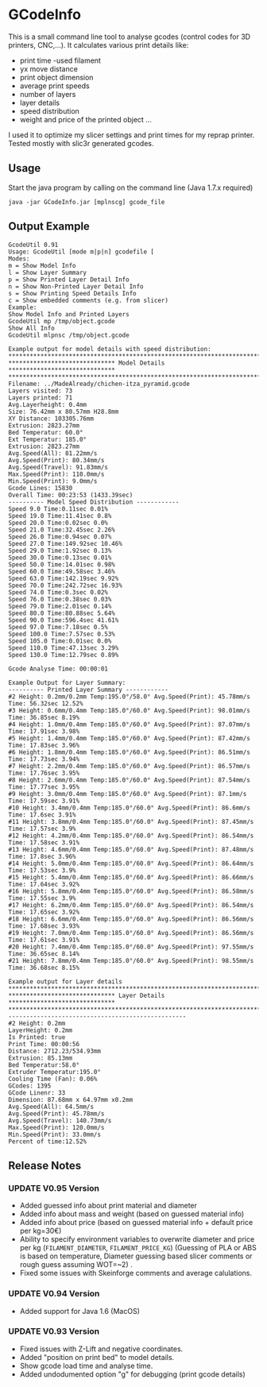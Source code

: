 # GCodeInfo

This is a small command line tool to analyse gcodes (control codes for 3D printers, CNC,...). It calculates various print details like:

- print time -used filament 
- yx move distance 
- print object dimension 
- average print speeds 
- number of layers 
- layer details 
- speed distribution 
- weight and price of the printed object ...  

I used it to optimize my slicer settings and print times for my reprap printer. Tested mostly with slic3r generated gcodes.

## Usage

Start the java program by calling on the command line (Java 1.7.x required)

```
java -jar GCodeInfo.jar [mplnscg] gcode_file
```
## Output Example

```
GcodeUtil 0.91
Usage: GcodeUtil [mode m|p|n] gcodefile [
Modes:
m = Show Model Info
l = Show Layer Summary
p = Show Printed Layer Detail Info
n = Show Non-Printed Layer Detail Info
s = Show Printing Speed Details Info
c = Show embedded comments (e.g. from slicer)
Example:
Show Model Info and Printed Layers
GcodeUtil mp /tmp/object.gcode
Show All Info
GcodeUtil mlpnsc /tmp/object.gcode

Example output for model details with speed distribution:
***************************************************************************
****************************** Model Details ******************************
***************************************************************************
Filename: ../MadeAlready/chichen-itza_pyramid.gcode
Layers visited: 73
Layers printed: 71
Avg.Layerheight: 0.4mm
Size: 76.42mm x 80.57mm H28.8mm
XY Distance: 103305.76mm
Extrusion: 2823.27mm
Bed Temperatur: 60.0°
Ext Temperatur: 185.0°
Extrusion: 2823.27mm
Avg.Speed(All): 81.22mm/s
Avg.Speed(Print): 80.34mm/s
Avg.Speed(Travel): 91.83mm/s
Max.Speed(Print): 110.0mm/s
Min.Speed(Print): 9.0mm/s
Gcode Lines: 15830
Overall Time: 00:23:53 (1433.39sec)
---------- Model Speed Distribution ------------
Speed 9.0 Time:0.11sec 0.01%
Speed 19.0 Time:11.41sec 0.8%
Speed 20.0 Time:0.02sec 0.0%
Speed 21.0 Time:32.45sec 2.26%
Speed 26.0 Time:0.94sec 0.07%
Speed 27.0 Time:149.92sec 10.46%
Speed 29.0 Time:1.92sec 0.13%
Speed 30.0 Time:0.13sec 0.01%
Speed 50.0 Time:14.01sec 0.98%
Speed 60.0 Time:49.58sec 3.46%
Speed 63.0 Time:142.19sec 9.92%
Speed 70.0 Time:242.72sec 16.93%
Speed 74.0 Time:0.3sec 0.02%
Speed 76.0 Time:0.38sec 0.03%
Speed 79.0 Time:2.01sec 0.14%
Speed 80.0 Time:80.88sec 5.64%
Speed 90.0 Time:596.4sec 41.61%
Speed 97.0 Time:7.18sec 0.5%
Speed 100.0 Time:7.57sec 0.53%
Speed 105.0 Time:0.01sec 0.0%
Speed 110.0 Time:47.13sec 3.29%
Speed 130.0 Time:12.79sec 0.89%

Gcode Analyse Time: 00:00:01

Example Output for Layer Summary:
---------- Printed Layer Summary ------------
#2 Height: 0.2mm/0.2mm Temp:195.0°/58.0° Avg.Speed(Print): 45.78mm/s Time: 56.32sec 12.52%
#3 Height: 0.6mm/0.4mm Temp:185.0°/60.0° Avg.Speed(Print): 98.01mm/s Time: 36.85sec 8.19%
#4 Height: 1.0mm/0.4mm Temp:185.0°/60.0° Avg.Speed(Print): 87.07mm/s Time: 17.91sec 3.98%
#5 Height: 1.4mm/0.4mm Temp:185.0°/60.0° Avg.Speed(Print): 87.42mm/s Time: 17.83sec 3.96%
#6 Height: 1.8mm/0.4mm Temp:185.0°/60.0° Avg.Speed(Print): 86.51mm/s Time: 17.73sec 3.94%
#7 Height: 2.2mm/0.4mm Temp:185.0°/60.0° Avg.Speed(Print): 86.57mm/s Time: 17.76sec 3.95%
#8 Height: 2.6mm/0.4mm Temp:185.0°/60.0° Avg.Speed(Print): 87.54mm/s Time: 17.77sec 3.95%
#9 Height: 3.0mm/0.4mm Temp:185.0°/60.0° Avg.Speed(Print): 87.1mm/s Time: 17.59sec 3.91%
#10 Height: 3.4mm/0.4mm Temp:185.0°/60.0° Avg.Speed(Print): 86.6mm/s Time: 17.6sec 3.91%
#11 Height: 3.8mm/0.4mm Temp:185.0°/60.0° Avg.Speed(Print): 87.45mm/s Time: 17.57sec 3.9%
#12 Height: 4.2mm/0.4mm Temp:185.0°/60.0° Avg.Speed(Print): 86.54mm/s Time: 17.58sec 3.91%
#13 Height: 4.6mm/0.4mm Temp:185.0°/60.0° Avg.Speed(Print): 87.48mm/s Time: 17.8sec 3.96%
#14 Height: 5.0mm/0.4mm Temp:185.0°/60.0° Avg.Speed(Print): 86.64mm/s Time: 17.53sec 3.9%
#15 Height: 5.4mm/0.4mm Temp:185.0°/60.0° Avg.Speed(Print): 86.66mm/s Time: 17.64sec 3.92%
#16 Height: 5.8mm/0.4mm Temp:185.0°/60.0° Avg.Speed(Print): 86.58mm/s Time: 17.55sec 3.9%
#17 Height: 6.2mm/0.4mm Temp:185.0°/60.0° Avg.Speed(Print): 86.54mm/s Time: 17.65sec 3.92%
#18 Height: 6.6mm/0.4mm Temp:185.0°/60.0° Avg.Speed(Print): 86.56mm/s Time: 17.68sec 3.93%
#19 Height: 7.0mm/0.4mm Temp:185.0°/60.0° Avg.Speed(Print): 86.56mm/s Time: 17.61sec 3.91%
#20 Height: 7.4mm/0.4mm Temp:185.0°/60.0° Avg.Speed(Print): 97.55mm/s Time: 36.65sec 8.14%
#21 Height: 7.8mm/0.4mm Temp:185.0°/60.0° Avg.Speed(Print): 98.55mm/s Time: 36.68sec 8.15%

Example output for Layer details
***************************************************************************
****************************** Layer Details ******************************
***************************************************************************
--------------------------------------------------
#2 Height: 0.2mm
LayerHeight: 0.2mm
Is Printed: true
Print Time: 00:00:56
Distance: 2712.23/534.93mm
Extrusion: 85.13mm
Bed Temperatur:58.0°
Extruder Temperatur:195.0°
Cooling Time (Fan): 0.06%
GCodes: 1395
GCode Linenr: 33
Dimension: 87.68mm x 64.97mm x0.2mm
Avg.Speed(All): 64.5mm/s
Avg.Speed(Print): 45.78mm/s
Avg.Speed(Travel): 140.73mm/s
Max.Speed(Print): 120.0mm/s
Min.Speed(Print): 33.0mm/s
Percent of time:12.52%
```
## Release Notes

### UPDATE V0.95 Version
- Added guessed info about print material and diameter
- Added info about mass and weight (based on guessed material info)
- Added info about price (based on guessed material info + default price per kg=30€)
- Ability to specify environment variables to overwrite diameter and price per kg (`FILAMENT_DIAMETER`, `FILAMENT_PRICE_KG`) (Guessing of PLA or ABS is based on temperature, Diameter guessing based slicer comments or rough guess assuming WOT=~2) .
- Fixed some issues with Skeinforge comments and average calulations.

### UPDATE V0.94 Version
- Added support for Java 1.6 (MacOS)

### UPDATE V0.93 Version
- Fixed issues with Z-Lift and negative coordinates.
- Added "position on print bed" to model details.
- Show gcode load time and analyse time.
- Added undodumented option "g" for debugging (print gcode details)
